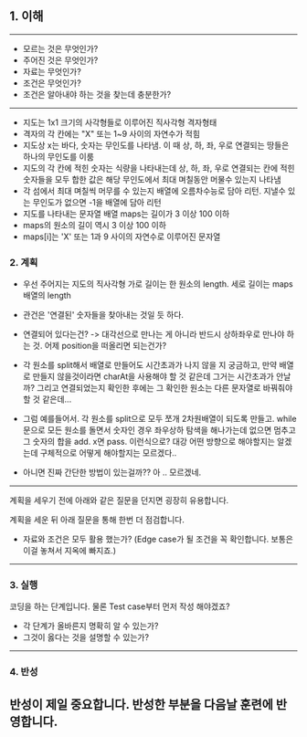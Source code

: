 ## 1. 이해

---
- 모르는 것은 무엇인가?
- 주어진 것은 무엇인가?
- 자료는 무엇인가?
- 조건은 무엇인가?
- 조건은 알아내야 하는 것을 찾는데 충분한가?
---
- 지도는 1x1 크기의 사각형들로 이루어진 직사각형 격자형태
- 격자의 각 칸에는 "X" 또는 1~9 사이의 자연수가 적힘
- 지도상 x는 바다, 숫자는 무인도를 나타냄. 이 때 상, 하, 좌, 우로 연결되는 땅들은 하나의 무인도를 이룸
- 지도의 각 칸에 적힌 숫자는 식량을 나타내는데 상, 하, 좌, 우로 연결되는 칸에 적힌 숫자들을 모두 합한 값은 해당 무인도에서 최대 며칠동안 머물수 있는지 나타냄
- 각 섬에서 최대 며칠씩 머무를 수 있는지 배열에 오름차수능로 담아 리턴. 지낼수 있는 무인도가 없으면 -1을 배열에 담아 리턴
- 지도를 나타내는 문자열 배열 maps는 길이가 3 이상 100 이하
- maps의 원소의 길이 역시 3 이상 100 이하
- maps[i]는 'X' 또는 1과 9 사이의 자연수로 이루어진 문자열

### 2. 계획
- 우선 주어지는 지도의 직사각형 가로 길이는 한 원소의 length. 세로 길이는 maps 배열의 length
- 관건은 '연결된' 숫자들을 찾아내는 것일 듯 하다.
- 연결되어 있다는건? -> 대각선으로 만나는 게 아니라 반드시 상하좌우로 만나야 하는 것. 어제 position을 떠올리면 되는건가?
- 각 원소를 split해서 배열로 만들어도 시간초과가 나지 않을 지 궁금하고, 만약 배열로 만들지 않을것이라면 charAt을 사용해야 할 것 같은데 그거는 시간초과가 안날까? 그리고 연결되었는지 확인한 후에는 그 확인한 원소는 다른 문자열로 바꿔줘야 할 것 같은데...
- 그럼 예를들어서. 각 원소를 split으로 모두 쪼개 2차원배열이 되도록 만들고. while문으로 모든 원소를 돌면서 숫자인 경우 좌우상하 탐색을 해나가는데 없으면 멈추고 그 숫자의 합을 add. x면 pass. 이런식으로? 대강 어떤 방향으로 해야할지는 알겠는데 구체적으로 어떻게 해야할지는 모르겠다..

- 아니면 진짜 간단한 방법이 있는걸까?? 아 .. 모르겠네.
---
계획을 세우기 전에 아래와 같은 질문을 던지면 굉장히 유용합니다.

계획을 세운 뒤 아래 질문을 통해 한번 더 점검합니다.

- 자료와 조건은 모두 활용 했는가? (Edge case가 될 조건을 꼭 확인합니다. 보통은 이걸 놓쳐서 지옥에 빠지죠.)
---

### 3. 실행

코딩을 하는 단계입니다. 물론 Test case부터 먼저 작성 해야겠죠?

- 각 단계가 올바른지 명확히 알 수 있는가?
- 그것이 옳다는 것을 설명할 수 있는가?

---

### 4. 반성

반성이 제일 중요합니다. 반성한 부분을 다음날 훈련에 반영합니다.
- 

